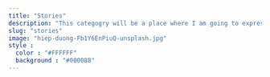 ```yaml
---
title: "Stories"
description: "This categogry will be a place where I am going to express all my feelings 🥺"
slug: "stories"
image: "hiep-duong-Fb1Y6EnPiuQ-unsplash.jpg"
style : 
  color : "#FFFFFF"
  background : "#00008B"
---
```

  